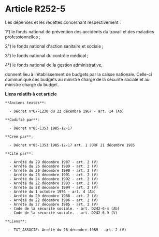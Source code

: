 # Article R252-5

Les dépenses et les recettes concernant respectivement : 

1°) le fonds national de prévention des accidents du travail et des maladies professionnelles ; 

2°) le fonds national d'action sanitaire et sociale ; 

3°) le fonds national du contrôle médical ; 

4°) le fonds national de la gestion administrative, 

donnent lieu à l'établissement de budgets par la caisse nationale. Celle-ci communique ces budgets au ministre chargé de la
sécurité sociale et au ministre chargé du budget.

**Liens relatifs à cet article**

	**Anciens textes**:

	  - Décret n°67-1230 du 22 décembre 1967 - art. 14 (Ab)

	**Codifié par**:

	  - Décret n°85-1353 1985-12-17

	**Créé par**:

	  - Décret n°85-1353 1985-12-17 art. 1 JORF 21 décembre 1985

	**Cité par**:

	  - Arrêté du 29 décembre 1987 - art. 2 (V)
	  - Arrêté du 26 décembre 1989 - art. 2 (V)
	  - Arrêté du 20 décembre 1990 - art. 2 (V)
	  - Arrêté du 23 décembre 1991 - art. 2 (V)
	  - Arrêté du 24 décembre 1992 - art. 2 (V)
	  - Arrêté du 22 décembre 1993 - art. 2 (V)
	  - Arrêté du 28 décembre 1994 - art. 2 (V)
	  - Arrêté du 1 octobre 1976 - art. 4 (Ab)
	  - Arrêté du 20 décembre 1988 - art. 2 (V)
	  - Arrêté du 22 décembre 1986 - art. 2 (V)
	  - Arrêté du 27 décembre 1985 - art. 2 (V)
	  - Code de la sécurité sociale. - art. D242-6-4 (Ab)
	  - Code de la sécurité sociale. - art. D242-6-9 (V)

	**Liens**:

	  - TXT_ASSOCIE: Arrêté du 26 décembre 1989 - art. 2 (V)
